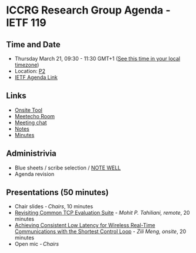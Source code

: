 # ICCRG Research Group Agenda - IETF 119

## Time and Date

* Thursday March 21, 09:30 - 11:30 GMT+1 ([See this time in your local timezone](https://www.timeanddate.com/worldclock/fixedtime.html?msg=ICCRG+at+IETF+119&iso=20240321T0930&p1=47&ah=2))
* Location: [P2](https://datatracker.ietf.org/meeting/119/floor-plan?room=p2)
* [IETF Agenda Link](https://datatracker.ietf.org/meeting/119/agenda/?show=iccrg)

## Links

* [Onsite Tool](https://meetings.conf.meetecho.com/onsite119/?group=iccrg&short=iccrg&item=1)
* [Meetecho Room](https://meetings.conf.meetecho.com/ietf119/?group=iccrg&short=iccrg&item=1)
* [Meeting chat](https://zulip.ietf.org/#narrow/stream/iccrg)
* [Notes](https://notes.ietf.org/notes-ietf-119-iccrg) 
* [Minutes](https://datatracker.ietf.org/doc/minutes-119-iccrg/)

## Administrivia

* Blue sheets / scribe selection / [NOTE WELL](https://www.irtf.org/policies/irtf-note-well-2021-05.pdf) 
* Agenda revision

## Presentations (50 minutes)

- Chair slides - _Chairs_, 10 minutes
- [Revisiting Common TCP Evaluation Suite](https://datatracker.ietf.org/doc/draft-irtf-iccrg-tcpeval/) - _Mohit P. Tahiliani, remote_, 20 minutes
- [Achieving Consistent Low Latency for Wireless Real-Time Communications with the Shortest Control Loop](https://zilimeng.com/papers/zhuge-sigcomm22.pdf) - _Zili Meng, onsite_, 20 minutes
- Open mic - _Chairs_

